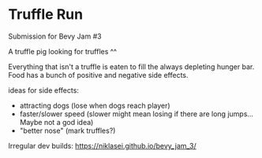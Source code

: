 # Truffle Run

Submission for Bevy Jam #3

A truffle pig looking for truffles ^^

Everything that isn't a truffle is eaten to fill the always depleting hunger bar. Food has a bunch of positive and negative side effects.

ideas for side effects:
- attracting dogs (lose when dogs reach player)
- faster/slower speed (slower might mean losing if there are long jumps... Maybe not a god idea)
- "better nose" (mark truffles?)

Irregular dev builds: https://niklasei.github.io/bevy_jam_3/
